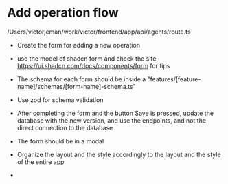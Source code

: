 # Add operation flow

/Users/victorjeman/work/victor/frontend/app/api/agents/route.ts

- Create the form for adding a new operation
- use the model of shadcn form and check the site https://ui.shadcn.com/docs/components/form for tips
- The schema for each form should be inside a "features/[feature-name]/schemas/[form-name]-schema.ts"
- Use zod for schema validation
- After completing the form and the button Save is pressed, update the database with the new version, and use the endpoints, and not the direct connection to the database
- The form should be in a modal
- Organize the layout and the style accordingly to the layout and the style of the entire app

-
